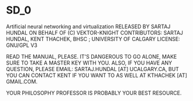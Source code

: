 SD_0
====

<h>Artificial neural networking and virtualization</h>
<h>RELEASED BY SARTAJ HUNDAL ON BEHALF OF (C) VEKTOR-KNIGHT</h>
<h>CONTRIBUTORS: SARTAJ HUNDAL, KENT THACHEK, BHSC ; UNIVERSITY OF CALGARY</h>
<h>LICENSE: GNU/GPL V3</h>

<p>
READ THE MANUAL, PLEASE. IT'S DANGEROUS TO GO ALONE, MAKE SURE TO TAKE A MASTER KEY WITH YOU. ALSO, IF YOU HAVE ANY
QUESTION, PLEASE EMAIL: SARTAJ.HUNDAL [AT] UCALGARY.CA, BUT YOU CAN CONTACT KENT IF YOU WANT TO AS WELL AT
KTHACHEK [AT] GMAIL.COM.

YOUR PHILOSOPHY PROFESSOR IS PROBABLY YOUR BEST RESOURCE.
</p>
